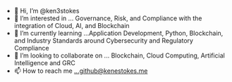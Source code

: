 - 👋 Hi, I’m @ken3stokes
- 👀 I’m interested in ... Governance, Risk, and Compliance with the integration of Cloud, AI, and Blockchain
- 🌱 I’m currently learning ...Application Development, Python, Blockchain, and Industry Standards around Cybersecurity and Regulatory Compliance
- 💞️ I’m looking to collaborate on ... Blockchain, Cloud Computing, Artificial Intelligence and GRC
- 📫 How to reach me ...github@kenestokes.me

<!---
ken3stokes/ken3stokes is a ✨ special ✨ repository because its `README.md` (this file) appears on your GitHub profile.
You can click the Preview link to take a look at your changes.
--->
